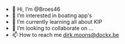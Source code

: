 - 👋 Hi, I’m @Broes46
- 👀 I’m interested in boating app's
- 🌱 I’m currently learning all about KIP
- 💞️ I’m looking to collaborate on ...
- 📫 How to reach me dirk.moons@dockx.be

<!---
Broes46/Broes46 is a ✨ special ✨ repository because its `README.md` (this file) appears on your GitHub profile.
You can click the Preview link to take a look at your changes.
--->
